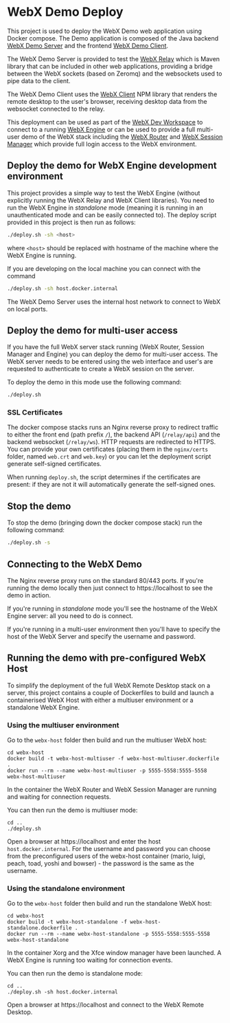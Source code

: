 # WebX Demo Deploy

This project is used to deploy the WebX Demo web application using Docker compose. The Demo application is composed of the Java backend [WebX Demo Server](https://github.com/ILLGrenoble/webx-demo-server) and the frontend [WebX Demo Client](https://github.com/ILLGrenoble/webx-demo-client).

The WebX Demo Server is provided to test the [WebX Relay](https://github.com/ILLGrenoble/webx-relay) which is Maven library that can be included in other web applications, providing a bridge between the WebX sockets (based on Zeromq) and the websockets used to pipe data to the client. 

The WebX Demo Client uses the [WebX Client](https://github.com/ILLGrenoble/webx-client) NPM library that renders the remote desktop to the user's browser, receiving desktop data from the websocket connected to the relay.

This deployment can be used as part of the [WebX Dev Workspace](https://github.com/ILLGrenoble/webx-dev-workspace) to connect to a running [WebX Engine](https://github.com/ILLGrenoble/webx-engine) or can be used to provide a full multi-user demo of the WebX stack including the [WebX Router](https://github.com/ILLGrenoble/webx-router) and [WebX Session Manager](https://github.com/ILLGrenoble/webx-session-manager) which provide full login access to the WebX environment. 

## Deploy the demo for WebX Engine development environment

This project provides a simple way to test the WebX Engine (without explicitly running the WebX Relay and WebX Client libraries). You need to run the WebX Engine in <em>standalone</em> mode (meaning it is running in an unauthenticated mode and can be easily connected to). The deploy script provided in this project is then run as follows:

```bash
./deploy.sh -sh <host>
```

where `<host>` should be replaced with hostname of the machine where the WebX Engine is running.

If you are developing on the local machine you can connect with the command

```bash
./deploy.sh -sh host.docker.internal
```

The WebX Demo Server uses the internal host network to connect to WebX on local ports.

## Deploy the demo for multi-user access

If you have the full WebX server stack running (WebX Router, Session Manager and Engine) you can deploy the demo for multi-user access. The WebX server needs to be entered using the web interface and user's are requested to authenticate to create a WebX session on the server. 

To deploy the demo in this mode use the following command:

```bash
./deploy.sh
```

### SSL Certificates

The docker compose stacks runs an Nginx reverse proxy to redirect traffic to either the front end (path prefix `/`), the backend API (`/relay/api`) and the backend websocket (`/relay/ws`). HTTP requests are redirected to HTTPS. You can provide your own certificates (placing them in the `nginx/certs` folder, named `web.crt` and `web.key`) or you can let the deployment script generate self-signed certificates.

When running `deploy.sh`, the script determines if the certificates are present: if they are not it will automatically generate the self-signed ones.

## Stop the demo

To stop the demo (bringing down the docker compose stack) run the following command:

```bash
./deploy.sh -s
```

## Connecting to the WebX Demo

The Nginx reverse proxy runs on the standard 80/443 ports. If you're running the demo locally then just connect to https://localhost to see the demo in action.

If you're running in <em>standalone</em> mode you'll see the hostname of the WebX Engine server: all you need to do is connect.

If you're running in a multi-user environment then you'll have to specify the host of the WebX Server and specify the username and password.

## Running the demo with pre-configured WebX Host

To simplify the deployment of the full WebX Remote Desktop stack on a server, this project contains a couple of Dockerfiles to build and launch a containerised WebX Host with either a multiuser environment or a standalone WebX Engine.

### Using the multiuser environment

Go to the `webx-host` folder then build and run the multiuser WebX host:

```
cd webx-host
docker build -t webx-host-multiuser -f webx-host-multiuser.dockerfile .
docker run --rm --name webx-host-multiuser -p 5555-5558:5555-5558 webx-host-multiuser
```

In the container the WebX Router and WebX Session Manager are running and waiting for connection requests.

You can then run the demo is multiuser mode:

```
cd ..
./deploy.sh
```

Open a browser at https://localhost and enter the host `host.docker.internal`. For the username and password you can choose from the preconfigured users of the webx-host container (mario, luigi, peach, toad, yoshi and bowser) - the password is the same as the username.

### Using the standalone environment

Go to the `webx-host` folder then build and run the standalone WebX host:

```
cd webx-host
docker build -t webx-host-standalone -f webx-host-standalone.dockerfile .
docker run --rm --name webx-host-standalone -p 5555-5558:5555-5558 webx-host-standalone
```

In the container Xorg and the Xfce window manager have been launched. A WebX Engine is running too waiting for connection events.

You can then run the demo is standalone mode:

```
cd ..
./deploy.sh -sh host.docker.internal
```

Open a browser at https://localhost and connect to the WebX Remote Desktop.



